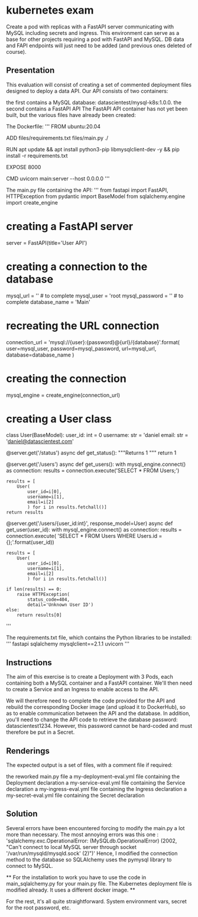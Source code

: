 # kubernetes exam
Create a pod with replicas with a FastAPI server communicating with MySQL including secrets and ingress.
This environment can serve as a base for other projects requiring a pod with FastAPI and MySQL.
DB data and FAPI endpoints will just need to be added (and previous ones deleted of course).


## Presentation
This evaluation will consist of creating a set of commented deployment files designed to deploy a data API. Our API consists of two containers:

the first contains a MySQL database: datascientest/mysql-k8s:1.0.0.
the second contains a FastAPI API
The FastAPI API container has not yet been built, but the various files have already been created:

The Dockerfile:
'''
FROM ubuntu:20.04

ADD files/requirements.txt files/main.py ./

RUN apt update && apt install python3-pip libmysqlclient-dev -y && pip install -r requirements.txt

EXPOSE 8000

CMD uvicorn main:server --host 0.0.0.0
'''

The main.py file containing the API:
'''
from fastapi import FastAPI, HTTPException
from pydantic import BaseModel
from sqlalchemy.engine import create_engine

# creating a FastAPI server
server = FastAPI(title='User API')

# creating a connection to the database
mysql_url = '' # to complete
mysql_user = 'root
mysql_password = '' # to complete
database_name = 'Main'

# recreating the URL connection
connection_url = 'mysql://{user}:{password}@{url}/{database}'.format(
    user=mysql_user,
    password=mysql_password,
    url=mysql_url,
    database=database_name
)

# creating the connection
mysql_engine = create_engine(connection_url)


# creating a User class
class User(BaseModel):
    user_id: int = 0
    username: str = 'daniel
    email: str = 'daniel@datascientest.com'


@server.get('/status')
async def get_status():
    """Returns 1
    """
    return 1


@server.get('/users')
async def get_users():
    with mysql_engine.connect() as connection:
        results = connection.execute('SELECT * FROM Users;')

    results = [
        User(
            user_id=i[0],
            username=i[1],
            email=i[2]
            ) for i in results.fetchall()]
    return results


@server.get('/users/{user_id:int}', response_model=User)
async def get_user(user_id):
    with mysql_engine.connect() as connection:
        results = connection.execute(
            'SELECT * FROM Users WHERE Users.id = {};'.format(user_id))

    results = [
        User(
            user_id=i[0],
            username=i[1],
            email=i[2]
            ) for i in results.fetchall()]

    if len(results) == 0:
        raise HTTPException(
            status_code=404,
            detail='Unknown User ID')
    else:
        return results[0]
'''

The requirements.txt file, which contains the Python libraries to be installed:
'''
fastapi
sqlalchemy
mysqlclient==2.1.1
uvicorn
'''

## Instructions
The aim of this exercise is to create a Deployment with 3 Pods, each containing both a MySQL container and a FastAPI container. We'll then need to create a Service and an Ingress to enable access to the API.

We will therefore need to complete the code provided for the API and rebuild the corresponding Docker image (and upload it to DockerHub), so as to enable communication between the API and the database. In addition, you'll need to change the API code to retrieve the database password: datascientest1234. However, this password cannot be hard-coded and must therefore be put in a Secret.

## Renderings
The expected output is a set of files, with a comment file if required:

the reworked main.py file
a my-deployment-eval.yml file containing the Deployment declaration
a my-service-eval.yml file containing the Service declaration
a my-ingress-eval.yml file containing the Ingress declaration
a my-secret-eval.yml file containing the Secret declaration

## Solution
Several errors have been encountered forcing to modify the main.py a lot more than necessary.
The most annoying errors was this one :
'sqlalchemy.exc.OperationalError: (MySQLdb.OperationalError) (2002, "Can't connect to local MySQL server through socket '/var/run/mysqld/mysqld.sock' (2)")'
Hence, I modified the connection method to the database so SQLAlchemy uses the pymysql library to connect to MySQL.

** For the installation to work you have to use the code in main_sqlalchemy.py for your main.py file. The Kubernetes deployment file is modified already. It uses a different docker image. **

For the rest, it's all quite straightforward. System environment vars, secret for the root password, etc.
